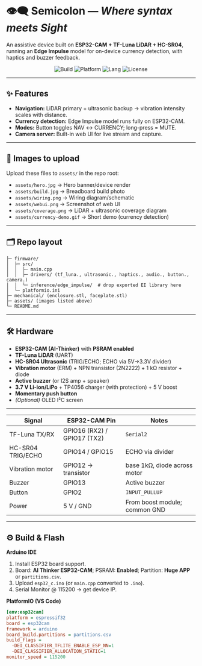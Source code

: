 # 👁️‍🗨️ Semicolon — *Where syntax meets Sight*
An assistive device built on **ESP32-CAM + TF-Luna LiDAR + HC-SR04**, running an **Edge Impulse** model for on-device currency detection, with haptics and buzzer feedback.


<div align="center">

![Build](https://img.shields.io/badge/build-passing-brightgreen)
![Platform](https://img.shields.io/badge/platform-ESP32--CAM-blue)
![Lang](https://img.shields.io/badge/lang-C%2FC%2B%2B-orange)
![License](https://img.shields.io/badge/license-MIT-lightgrey)

</div>

---

## ✨ Features
- **Navigation:** LiDAR primary + ultrasonic backup → vibration intensity scales with distance.  
- **Currency detection:** Edge Impulse model runs fully on ESP32-CAM.  
- **Modes:** Button toggles NAV ↔ CURRENCY; long-press = MUTE.  
- **Camera server:** Built-in web UI for live stream and capture.  

---

## 📸 Images to upload
Upload these files to `assets/` in the repo root:

- `assets/hero.jpg` → Hero banner/device render  
- `assets/build.jpg` → Breadboard build photo  
- `assets/wiring.png` → Wiring diagram/schematic  
- `assets/webui.png` → Screenshot of web UI  
- `assets/coverage.png` → LiDAR + ultrasonic coverage diagram  
- `assets/currency-demo.gif` → Short demo (currency detection)  

---

## 🗂️ Repo layout
```
├─ firmware/
│  ├─ src/
│  │  ├─ main.cpp
│  │  ├─ drivers/ (tf_luna., ultrasonic., haptics., audio., button., camera.)
│  │  └─ inference/edge_impulse/  # drop exported EI library here
│  └─ platformio.ini
├─ mechanical/ (enclosure.stl, faceplate.stl)
├─ assets/ (images listed above)
└─ README.md
```
---

## 🛠️ Hardware
- **ESP32-CAM (AI-Thinker)** with **PSRAM enabled**  
- **TF-Luna LiDAR** (UART)  
- **HC-SR04 Ultrasonic** (TRIG/ECHO; ECHO via 5V→3.3V divider)  
- **Vibration motor** (ERM) + NPN transistor (2N2222) + 1 kΩ resistor + diode  
- **Active buzzer** (or I2S amp + speaker)  
- **3.7 V Li-ion/LiPo** + TP4056 charger (with protection) + 5 V boost  
- **Momentary push button**  
- *(Optional)* OLED I²C screen  

---



| Signal | ESP32-CAM Pin | Notes |
|---|---|---|
| TF-Luna TX/RX | GPIO16 (RX2) / GPIO17 (TX2) | `Serial2` |
| HC-SR04 TRIG/ECHO | GPIO14 / GPIO15 | ECHO via divider |
| Vibration motor | GPIO12 → transistor | base 1kΩ, diode across motor |
| Buzzer | GPIO13 | Active buzzer |
| Button | GPIO2 | `INPUT_PULLUP` |
| Power | 5 V / GND | From boost module; common GND |




---

## ⚙️ Build & Flash

**Arduino IDE**
1. Install ESP32 board support.  
2. Board: **AI Thinker ESP32-CAM**; PSRAM: **Enabled**; Partition: **Huge APP** or `partitions.csv`.  
3. Upload `esp32_c.ino` (or `main.cpp` converted to `.ino`).  
4. Serial Monitor @ 115200 → get device IP.  

**PlatformIO (VS Code)**  
```ini
[env:esp32cam]
platform = espressif32
board = esp32cam
framework = arduino
board_build.partitions = partitions.csv
build_flags =
  -DEI_CLASSIFIER_TFLITE_ENABLE_ESP_NN=1
  -DEI_CLASSIFIER_ALLOCATION_STATIC=1
monitor_speed = 115200
